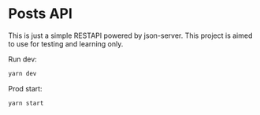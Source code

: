 # Posts API

This is just a simple RESTAPI powered by json-server.
This project is aimed to use for testing and learning only.

Run dev:

```sh
yarn dev
```

Prod start:

```sh
yarn start
```
